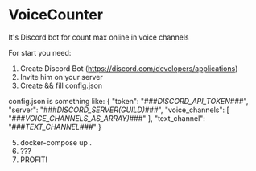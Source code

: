# VoiceCounter
It's Discord bot for count max online in voice channels

For start you need:
1) Create Discord Bot (https://discord.com/developers/applications)
2) Invite him on your server
3) Create && fill config.json

config.json is something like:
{
    "token": "###_DISCORD_API_TOKEN_###",
    "server": "###_DISCORD_SERVER(GUILD)_###",
    "voice_channels": [
        "###_VOICE_CHANNELS_AS_ARRAY)_###"
    ],
    "text_channel": "###_TEXT_CHANNEL_###"
}

5) docker-compose up .
6) ???
7) PROFIT!
